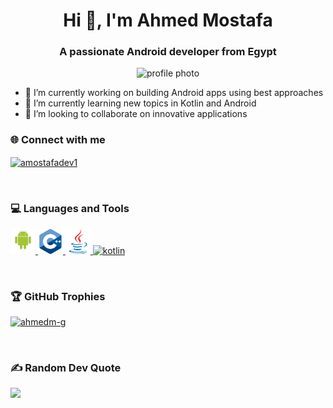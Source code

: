 <h1 align="center">Hi 👋, I'm Ahmed Mostafa</h1>
<h3 align="center">A passionate Android developer from Egypt</h3>

<p align="center">
<img src="https://avatars.githubusercontent.com/u/73899326?v=4" alt="profile photo" height=33% width=33%/>
</p>

- 🔭 I’m currently working on building Android apps using best approaches
- 🌱 I’m currently learning new topics in Kotlin and Android
- 👯 I’m looking to collaborate on innovative applications

<h3 align="left">🌐 Connect with me</h3>
<p align="left">
<a href="https://linkedin.com/in/amostafadev1" target="blank"><img align="center" src="https://raw.githubusercontent.com/rahuldkjain/github-profile-readme-generator/master/src/images/icons/Social/linked-in-alt.svg" alt="amostafadev1" height="30" width="40" /></a>
</p>

<br/>

<h3 align="left">💻 Languages and Tools</h3>
<p align="left"> <a href="https://developer.android.com" target="_blank" rel="noreferrer"> <img src="https://raw.githubusercontent.com/devicons/devicon/master/icons/android/android-original-wordmark.svg" alt="android" width="40" height="40"/> </a> <a href="https://www.w3schools.com/cpp/" target="_blank" rel="noreferrer"> <img src="https://raw.githubusercontent.com/devicons/devicon/master/icons/cplusplus/cplusplus-original.svg" alt="cplusplus" width="40" height="40"/> </a> <a href="https://www.java.com" target="_blank" rel="noreferrer"> <img src="https://raw.githubusercontent.com/devicons/devicon/master/icons/java/java-original.svg" alt="java" width="40" height="40"/> </a> <a href="https://kotlinlang.org" target="_blank" rel="noreferrer"> <img src="https://www.vectorlogo.zone/logos/kotlinlang/kotlinlang-icon.svg" alt="kotlin" width="40" height="40"/> </a> </p>

<br/>

<h3 align="left">🏆 GitHub Trophies</h3>
<p align="left"> <a href="https://github.com/ryo-ma/github-profile-trophy"><img src="https://github-profile-trophy.vercel.app/?username=ahmedm-g" alt="ahmedm-g" /></a> </p>

<br/>

<h3 align="left">✍️ Random Dev Quote</h3>

![](https://quotes-github-readme.vercel.app/api?type=vetical&theme=light)
